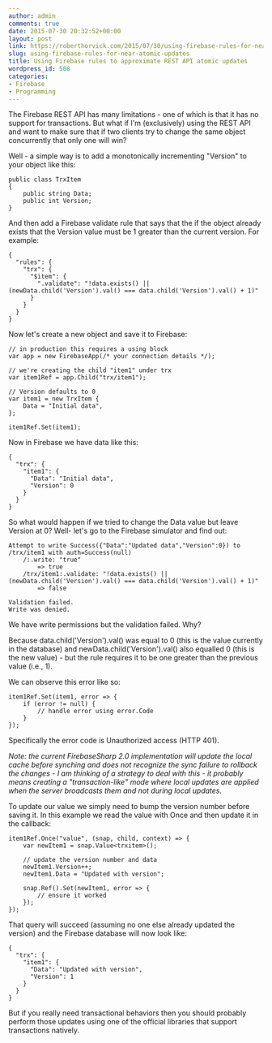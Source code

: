 ```yaml
---
author: admin
comments: true
date: 2015-07-30 20:32:52+00:00
layout: post
link: https://roberthorvick.com/2015/07/30/using-firebase-rules-for-near-atomic-updates/
slug: using-firebase-rules-for-near-atomic-updates
title: Using Firebase rules to approximate REST API atomic updates
wordpress_id: 508
categories:
- Firebase
- Programming
---
```


The Firebase REST API has many limitations - one of which is that it has no support for transactions.  But what if I'm (exclusively) using the REST API and want to make sure that if two clients try to change the same object concurrently that only one will win?

Well - a simple way is to add a monotonically incrementing "Version" to your object like this:


    
    
    public class TrxItem
    {
        public string Data;
        public int Version;
    }
    



And then add a Firebase validate rule that says that the if the object already exists that the Version value must be 1 greater than the current version.  For example:


    
    
    {
      "rules": {
        "trx": {
          "$item": {
            ".validate": "!data.exists() || (newData.child('Version').val() === data.child('Version').val() + 1)"
          }
        }
      }
    }
    



Now let's create a new object and save it to Firebase:


    
    
    // in production this requires a using block
    var app = new FirebaseApp(/* your connection details */);
    
    // we're creating the child "item1" under trx
    var item1Ref = app.Child("trx/item1");
    
    // Version defaults to 0
    var item1 = new TrxItem {
        Data = "Initial data",
    };
    
    item1Ref.Set(item1);
    



Now in Firebase we have data like this:


    
    
    {
      "trx": {
        "item1": {
          "Data": "Initial data",
          "Version": 0
        }
      }
    }
    



So what would happen if we tried to change the Data value but leave Version at 0?  Well- let's go to the Firebase simulator and find out:


    
    
    Attempt to write Success({"Data":"Updated data","Version":0}) to /trx/item1 with auth=Success(null)
    	/:.write: "true"
    		=> true
    	/trx/item1:.validate: "!data.exists() || (newData.child('Version').val() === data.child('Version').val() + 1)"
    		=> false
    
    Validation failed.
    Write was denied.
    



We have write permissions but the validation failed.  Why?

Because data.child('Version').val() was equal to 0 (this is the value currently in the database) and newData.child('Version').val() also equalled 0 (this is the new value) - but the rule requires it to be one greater than the previous value (i.e., 1).

We can observe this error like so:


    
    
    item1Ref.Set(item1, error => {
        if (error != null) {
            // handle error using error.Code
        }
    });
    



Specifically the error code is Unauthorized access (HTTP 401).

_Note: the current FirebaseSharp 2.0 implementation will update the local cache before synching and does not recognize the sync failure to rollback the changes - I am thinking of a strategy to deal with this - it probably means creating a "transaction-like" mode where local updates are applied when the server broadcasts them and not during local updates._

To update our value we simply need to bump the version number before saving it.  In this example we read the value with Once and then update it in the callback:


    
    
    item1Ref.Once("value", (snap, child, context) => {
        var newItem1 = snap.Value<trxitem>();
    
        // update the version number and data
        newItem1.Version++;       
        newItem1.Data = "Updated with version";
        
        snap.Ref().Set(newItem1, error => {
            // ensure it worked
        });
    });
    



That query will succeed (assuming no one else already updated the version) and the Firebase database will now look like:


    
    
    {
      "trx": {
        "item1": {
          "Data": "Updated with version",
          "Version": 1
        }
      }
    }
    



But if you really need transactional behaviors then you should probably perform those updates using one of the official libraries that support transactions natively.
